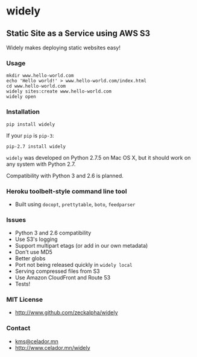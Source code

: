 # widely
## Static Site as a Service using AWS S3

Widely makes deploying static websites easy!

### Usage

~~~~
mkdir www.hello-world.com
echo 'Hello world!' > www.hello-world.com/index.html
cd www.hello-world.com
widely sites:create www.hello-world.com
widely open
~~~~


### Installation

~~~~
pip install widely
~~~~

If your `pip` is `pip-3`:

~~~~
pip-2.7 install widely
~~~~

`widely` was developed on Python 2.7.5 on Mac OS X, but it should work
on any system with Python 2.7.

Compatibility with Python 3 and 2.6 is planned.


### Heroku toolbelt-style command line tool

- Built using `docopt`, `prettytable`, `boto`, `feedparser`


### Issues

- Python 3 and 2.6 compatibility
- Use S3's logging
- Support multipart etags (or add in our own metadata)
- Don't use MD5
- Better globs
- Port not being released quickly in `widely local`
- Serving compressed files from S3
- Use Amazon CloudFront and Route 53
- Tests!


### MIT License

- <http://www.github.com/zeckalpha/widely>


### Contact

- <kms@celador.mn>
- <http://www.celador.mn/widely>
